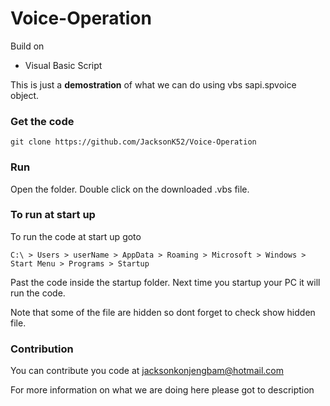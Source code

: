 # Voice-Operation

Build on

   - Visual Basic Script

This is just a <strong>demostration</strong> of what we can do using vbs sapi.spvoice object.


### Get the code
	
	git clone https://github.com/JacksonK52/Voice-Operation
	

### Run

   Open the folder. Double click on the downloaded .vbs file.

### To run at start up

   To run the code at start up goto

    C:\ > Users > userName > AppData > Roaming > Microsoft > Windows > Start Menu > Programs > Startup
   
   Past the code inside the startup folder. Next time you startup your PC it will run the code.
   
   Note that some of the file are hidden so dont forget to check show hidden file.


### Contribution

   You can contribute you code at jacksonkonjengbam@hotmail.com


For more information on what we are doing here please got to description
